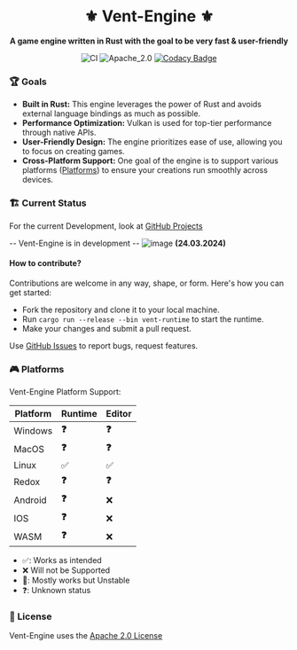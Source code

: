 <div align="center">

# ⚜️ Vent-Engine ⚜️

**A game engine written in Rust with the goal to be very fast & user-friendly**

![CI](https://github.com/Snowiiii/Vent-Engine/actions/workflows/rust.yml/badge.svg)
![Apache_2.0](https://img.shields.io/badge/license-Apache_2.0-blue.svg)
[![Codacy Badge](https://app.codacy.com/project/badge/Grade/f9d502f771314c628eee53e1369c750a)](https://app.codacy.com/gh/Snowiiii/Vent-Engine/dashboard?utm_source=gh&utm_medium=referral&utm_content=&utm_campaign=Badge_grade)

</div>

### 🏆 Goals

* **Built in Rust:** This engine leverages the power of Rust and avoids external language bindings as much as possible.
* **Performance Optimization:** Vulkan is used for top-tier performance through native APIs.
* **User-Friendly Design:** The engine prioritizes ease of use, allowing you to focus on creating games.
* **Cross-Platform Support:** One goal of the engine is to support various platforms ([Platforms](#platforms)) to ensure your creations run smoothly across devices.


### 🏗 Current Status

For the current Development, look at [GitHub Projects](https://github.com/Snowiiii/Vent-Engine/projects?query=is%3Aopen)


-- Vent-Engine is in development --
![image](https://github.com/Snowiiii/Vent-Engine/assets/71594357/2dcbdfb8-7b51-47fa-a809-da5c62efa95c)
**(24.03.2024)**


#### How to contribute?

Contributions are welcome in any way, shape, or form. Here's how you can get started:

- Fork the repository and clone it to your local machine.
- Run `cargo run --release --bin vent-runtime` to start the runtime.
- Make your changes and submit a pull request.

Use [GitHub Issues](https://github.com/Snowiiii/Vent-Engine/issues) to report bugs, request
features.

### 🎮 Platforms

Vent-Engine Platform Support:

| Platform | Runtime | Editor |
| -------- | ------- | ------ |
| Windows  | **❓**  | **❓** |
| MacOS    | **❓**  | **❓** |
| Linux    | ✅️     | ✅️    |
| Redox    | **❓**  | **❓** |
| Android  | **❓**  | ❌     |
| IOS      | **❓**  | ❌     |
| WASM     | **❓**  | ❌     |

- ✅: Works as intended
- ❌ Will not be Supported
- 😬: Mostly works but Unstable
- ❓: Unknown status

### 📝 License

Vent-Engine uses the [Apache 2.0 License](LICENSE)
